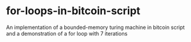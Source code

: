 # for-loops-in-bitcoin-script
An implementation of a bounded-memory turing machine in bitcoin script and a demonstration of a for loop with 7 iterations
